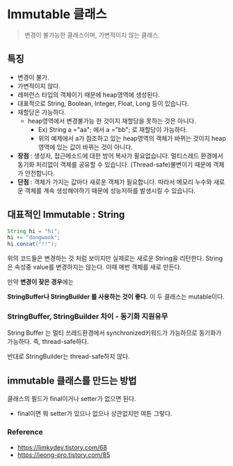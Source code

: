 # Immutable 클래스

> 변경이 불가능한 클래스이며, 가변적이지 않는 클래스.

## 특징

* 변경이 불가.
* 가변적이지 않다.
* 레퍼런스 타입의 객체이기 때문에 heap영역에 생성된다.
* 대표적으로 String, Boolean, Integer, Float, Long 등이 있습니다. 
* 재할당은 가능하다.
  * heap영역에서 변경불가능 한 것이지 재할당을 못하는 것은 아니다.
    * Ex) String a ="aa"; 에서 a ="bb";  로 재할당이 가능하다.
    * 위의 예제에서 a가 참조하고 있는 heap영역의 객체가 바뀌는 것이지 heap영역에 있는 값이 바뀌는 것이 아니다.
* **장점** : 생성자, 접근메소드에 대한 방어 복사가 필요없습니다. 멀티스레드 환경에서 동기화 처리없이 객체를 공유할 수 있습니다.  (Thread-safe)불변이기 때문에 객체가 안전합니다.
* **단점** : 객체가 가지는 값마다 새로운 객체가 필요합니다. 따라서 메모리 누수와 새로운 객체를 계속 생성해야하기 때문에 성능저하를 발생시킬 수 있습니다.



## 대표적인 Immutable : String

~~~java
String hi = "hi";
hi += "dongwook";
hi.concat("!!");
~~~

위의 코드들은 변경하는 것 처럼 보이지만 실제로는 새로운 String을 리턴한다. String은 속성중 value를 변경하지는 않는다. 이때 매번 객체를 새로 만든다.

만약 **변경이 잦은 경우**에는 

**StringBuffer나 StringBuilder 를 사용하는 것이 좋다.** 이 두 클래스는 mutable이다.

### StringBuffer, StringBuilder 차이 - 동기화 지원유무

String Buffer 는 멀티 쓰레드환경에서 synchronized키워드가 가능하므로 동기화가 가능하다. 즉, thread-safe하다.

반대로 StringBuilder는 thread-safe하지 않다.



## immutable 클래스를 만드는 방법

클래스의 필드가 final이거나 setter가 없으면 된다.

* final이면 뭐 setter가 있으나 없으나 상관없지만 여튼 그렇다.



### Reference 

* https://limkydev.tistory.com/68
* https://jeong-pro.tistory.com/85
